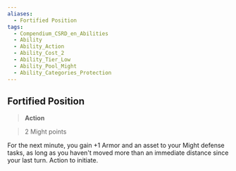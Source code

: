 ```yaml
---
aliases:
  - Fortified Position
tags:
  - Compendium_CSRD_en_Abilities
  - Ability
  - Ability_Action
  - Ability_Cost_2
  - Ability_Tier_Low
  - Ability_Pool_Might
  - Ability_Categories_Protection
---
```

  
    
## Fortified Position    
>**Action**    
>2 Might points  
    
For the next minute, you gain +1 Armor and an asset to your Might defense tasks, as long as you haven't moved more than an immediate distance since your last turn. Action to initiate.